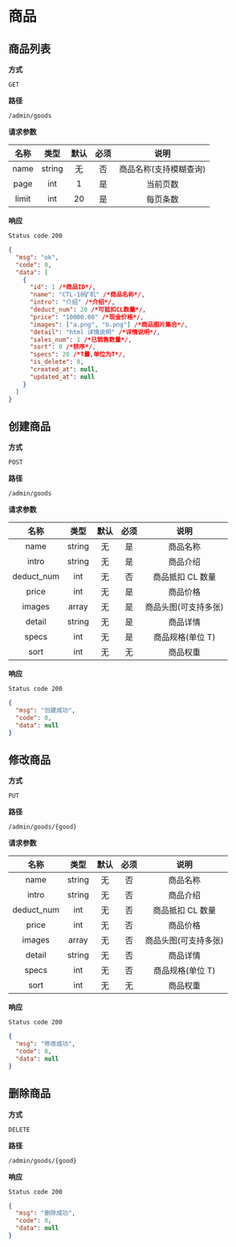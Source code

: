 # 商品

## 商品列表

**方式**

`GET`

**路径**

`/admin/goods`

**请求参数**

| 名称  |  类型  | 默认 | 必须 |          说明          |
| :---: | :----: | :--: | :--: | :--------------------: |
| name  | string |  无  |  否  | 商品名称(支持模糊查询) |
| page  |  int   |  1   |  是  |        当前页数        |
| limit |  int   |  20  |  是  |        每页条数        |

**响应**

`Status code 200`

```json
{
  "msg": "ok",
  "code": 0,
  "data": [
    {
      "id": 1 /*商品ID*/,
      "name": "CTL-10矿机" /*商品名称*/,
      "intro": "介绍" /*介绍*/,
      "deduct_num": 20 /*可抵扣CL数量*/,
      "price": "10000.00" /*现金价格*/,
      "images": ["a.png", "b.png"] /*商品图片集合*/,
      "detail": "html 详情说明" /*详情说明*/,
      "sales_num": 1 /*已销售数量*/,
      "sort": 0 /*排序*/,
      "specs": 20 /*T量,单位为T*/,
      "is_delete": 0,
      "created_at": null,
      "updated_at": null
    }
  ]
}
```

## 创建商品

**方式**

`POST`

**路径**

`/admin/goods`

**请求参数**

|    名称    |  类型  | 默认 | 必须 |         说明         |
| :--------: | :----: | :--: | :--: | :------------------: |
|    name    | string |  无  |  是  |       商品名称       |
|   intro    | string |  无  |  是  |       商品介绍       |
| deduct_num |  int   |  无  |  否  |   商品抵扣 CL 数量   |
|   price    |  int   |  无  |  是  |       商品价格       |
|   images   | array  |  无  |  是  | 商品头图(可支持多张) |
|   detail   | string |  无  |  是  |       商品详情       |
|   specs    |  int   |  无  |  是  |   商品规格(单位 T)   |
|    sort    |  int   |  无  |  无  |       商品权重       |

**响应**

`Status code 200`

```json
{
  "msg": "创建成功",
  "code": 0,
  "data": null
}
```

## 修改商品

**方式**

`PUT`

**路径**

`/admin/goods/{good}`

**请求参数**

|    名称    |  类型  | 默认 | 必须 |         说明         |
| :--------: | :----: | :--: | :--: | :------------------: |
|    name    | string |  无  |  否  |       商品名称       |
|   intro    | string |  无  |  否  |       商品介绍       |
| deduct_num |  int   |  无  |  否  |   商品抵扣 CL 数量   |
|   price    |  int   |  无  |  否  |       商品价格       |
|   images   | array  |  无  |  否  | 商品头图(可支持多张) |
|   detail   | string |  无  |  否  |       商品详情       |
|   specs    |  int   |  无  |  否  |   商品规格(单位 T)   |
|    sort    |  int   |  无  |  无  |       商品权重       |

**响应**

`Status code 200`

```json
{
  "msg": "修改成功",
  "code": 0,
  "data": null
}
```

## 删除商品

**方式**

`DELETE`

**路径**

`/admin/goods/{good}`

**响应**

`Status code 200`

```json
{
  "msg": "删除成功",
  "code": 0,
  "data": null
}
```
